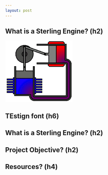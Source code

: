 ```yaml
---
layout: post
---
```


## What is a Sterling Engine? (h2)
![stef](/assets/stirling-engine.gif)
## TEstign font (h6)
## What is a Sterling Engine? (h2)

## Project Objective? (h2)


## Resources? (h4)
